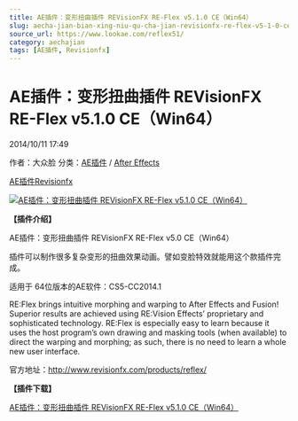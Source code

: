 ```yaml
---
title: AE插件：变形扭曲插件 REVisionFX RE-Flex v5.1.0 CE（Win64）
slug: aecha-jian-bian-xing-niu-qu-cha-jian-revisionfx-re-flex-v5-1-0-ce-win64
source_url: https://www.lookae.com/reflex51/
category: aechajian
tags: [AE插件, Revisionfx]
---
```

# AE插件：变形扭曲插件 REVisionFX RE-Flex v5.1.0 CE（Win64）

2014/10/11 17:49

作者：大众脸
分类：[AE插件](https://www.lookae.com/after-effects/aechajian/) / [After Effects](https://www.lookae.com/after-effects/)

[AE插件](https://www.lookae.com/tag/ae%e6%8f%92%e4%bb%b6/)[Revisionfx](https://www.lookae.com/tag/revisionfx/)

[![AE插件：变形扭曲插件 REVisionFX RE-Flex v5.1.0 CE（Win64）](https://www.lookae.com/wp-content/uploads/2014/07/RE-Flex.jpg "AE插件：变形扭曲插件 REVisionFX RE-Flex v5.1.0 CE（Win64）-LookAE.com")](https://www.lookae.com/wp-content/uploads/2014/07/RE-Flex.jpg)

**【插件介绍】**

AE插件：变形扭曲插件 REVisionFX RE-Flex v5.0 CE（Win64）

插件可以制作很多复杂变形的扭曲效果动画。譬如变脸特效就能用这个款插件完成。

适用于 64位版本的AE软件：CS5-CC2014.1

RE:Flex brings intuitive morphing and warping to After Effects and Fusion! Superior results are achieved using RE:Vision Effects’ proprietary and sophisticated technology. RE:Flex is especially easy to learn because it uses the host program’s own drawing and masking tools (when available) to direct the warping and morphing; as such, there is no need to learn a whole new user interface.

官方地址：http://www.revisionfx.com/products/reflex/

**【插件下载】**

[AE插件：变形扭曲插件 REVisionFX RE-Flex v5.1.0 CE（Win64）](https://www.400gb.com/file/75517483)
